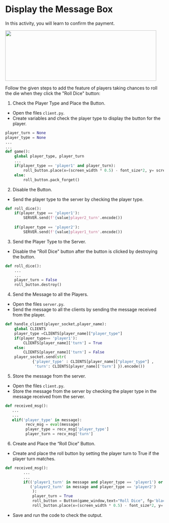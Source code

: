 Display the Message Box
===================




In this activity, you will learn to confirm the payment.




<img src= "https://media.slid.es/uploads/1525749/images/10888607/pasted-from-clipboard.png" width = "480" height = "160">


Follow the given steps to add the feature of players taking chances to roll the die when they click the "Roll Dice" button:


1. Check the Player Type and Place the Button.
* Open the files `client.py`.
* Create variables and check the player type to display the button for the player.
~~~python
player_turn = None
player_type = None
...
...
def game():
    global player_type, player_turn
    ...
    if(player_type == 'player1' and player_turn):
        roll_button.place(x=(screen_width * 0.5) - font_size*2, y= screen_height * 0.7)
    else:
        roll_button.pack_forget()
~~~


2. Disable the Button.


* Send the player type to the server by checking the player type.
~~~python
def roll_dice():  
    if(player_type == 'player1'):
        SERVER.send(f'{value}player2_turn'.encode())
 
    if(player_type == 'player2'):
        SERVER.send(f'{value}player1_turn'.encode())
~~~
3. Send the Player Type to the Server.
* Disable the "Roll Dice" button after the button is clicked by destroying the button.
~~~python
def roll_dice():
    ...
    ...
    player_turn = False
    roll_button.destroy()


~~~
4. Send the Message to all the Players.
* Open the files `server.py`.
* Send the message to all the clients by sending the message received from the player.
~~~python
def handle_client(player_socket,player_name):
    global CLIENTS
    player_type =CLIENTS[player_name]["player_type"]
    if(player_type== 'player1'):
        CLIENTS[player_name]['turn'] = True
    else:
        CLIENTS[player_name]['turn'] = False
    player_socket.send(str(
            {'player_type' : CLIENTS[player_name]["player_type"] ,
             'turn': CLIENTS[player_name]['turn'] }).encode())
~~~
5. Store the message from the server.
* Open the files `client.py`.
* Store the message from the server by checking the player type in the message received from the server.
~~~python
def received_msg():
   ...
   ...
   elif('player_type' in message):
         recv_msg = eval(message)
         player_type = recv_msg['player_type']
         player_turn = recv_msg['turn']


~~~
6. Create and Place the “Roll Dice” Button.
* Create and place the roll button by setting the player turn to True if the player turn matches.
~~~python
def received_msg():
        ...
        ...
        if(('player1_turn' in message and player_type == 'player1') or
           ('player2_turn' in message and player_type == 'player2')
            ):
            player_turn = True
            roll_button = Button(game_window,text="Roll Dice", fg='black', font=("Chalkboard SE", int(font_size * 0.5)), bg="grey",command=roll_dice, width=10, height=1)
            roll_button.place(x=(screen_width * 0.5) - font_size*2, y= screen_height * 0.7)


~~~
* Save and run the code to check the output.